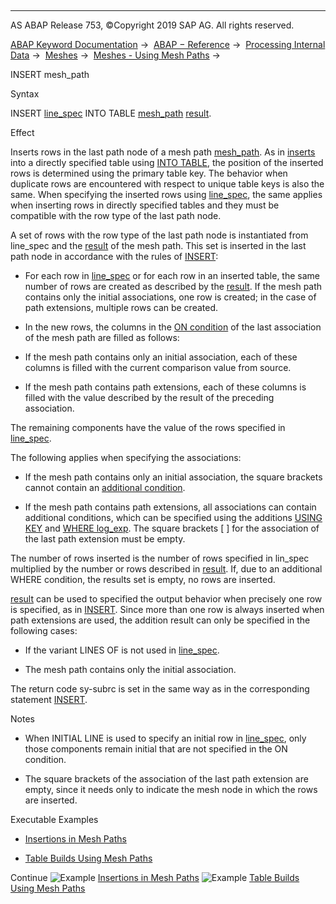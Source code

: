   

* * *

AS ABAP Release 753, ©Copyright 2019 SAP AG. All rights reserved.

[ABAP Keyword Documentation](javascript:call_link\('abenabap.htm'\)) →  [ABAP − Reference](javascript:call_link\('abenabap_reference.htm'\)) →  [Processing Internal Data](javascript:call_link\('abenabap_data_working.htm'\)) →  [Meshes](javascript:call_link\('abenabap_meshes.htm'\)) →  [Meshes - Using Mesh Paths](javascript:call_link\('abenmesh_path_usage.htm'\)) → 

INSERT mesh\_path

Syntax

INSERT [line\_spec](javascript:call_link\('abapinsert_itab_linespec.htm'\)) INTO TABLE [mesh\_path](javascript:call_link\('abenmesh_path.htm'\)) [result](javascript:call_link\('abapinsert_itab_result.htm'\)).

Effect

Inserts rows in the last path node of a mesh path [mesh\_path](javascript:call_link\('abenmesh_path.htm'\)). As in [inserts](javascript:call_link\('abapinsert_itab.htm'\)) into a directly specified table using [INTO TABLE](javascript:call_link\('abapinsert_itab_position.htm'\)), the position of the inserted rows is determined using the primary table key. The behavior when duplicate rows are encountered with respect to unique table keys is also the same. When specifying the inserted rows using [line\_spec](javascript:call_link\('abapinsert_itab_linespec.htm'\)), the same applies when inserting rows in directly specified tables and they must be compatible with the row type of the last path node.

A set of rows with the row type of the last path node is instantiated from line\_spec and the [result](javascript:call_link\('abenmesh_path_result.htm'\)) of the mesh path. This set is inserted in the last path node in accordance with the rules of [INSERT](javascript:call_link\('abapinsert_itab.htm'\)):

-   For each row in [line\_spec](javascript:call_link\('abapinsert_itab_linespec.htm'\)) or for each row in an inserted table, the same number of rows are created as described by the [result](javascript:call_link\('abenmesh_path_result.htm'\)). If the mesh path contains only the initial associations, one row is created; in the case of path extensions, multiple rows can be created.

-   In the new rows, the columns in the [ON condition](javascript:call_link\('abaptypes_mesh_association.htm'\)) of the last association of the mesh path are filled as follows:

-   If the mesh path contains only an initial association, each of these columns is filled with the current comparison value from source.

-   If the mesh path contains path extensions, each of these columns is filled with the value described by the result of the preceding association.

The remaining components have the value of the rows specified in [line\_spec](javascript:call_link\('abapinsert_itab_linespec.htm'\)).

The following applies when specifying the associations:

-   If the mesh path contains only an initial association, the square brackets cannot contain an [additional condition](javascript:call_link\('abenmesh_path_assoc_cond.htm'\)).

-   If the mesh path contains path extensions, all associations can contain additional conditions, which can be specified using the additions [USING KEY](javascript:call_link\('abenmesh_path_assoc_cond.htm'\)) and [WHERE log\_exp](javascript:call_link\('abenmesh_path_assoc_cond.htm'\)). The square brackets \[ \] for the association of the last path extension must be empty.

The number of rows inserted is the number of rows specified in lin\_spec multiplied by the number or rows described in [result](javascript:call_link\('abenmesh_path_result.htm'\)). If, due to an additional WHERE condition, the results set is empty, no rows are inserted.

[result](javascript:call_link\('abapinsert_itab_result.htm'\)) can be used to specified the output behavior when precisely one row is specified, as in [INSERT](javascript:call_link\('abapinsert_itab.htm'\)). Since more than one row is always inserted when path extensions are used, the addition result can only be specified in the following cases:

-   If the variant LINES OF is not used in [line\_spec](javascript:call_link\('abapinsert_itab_linespec.htm'\)).

-   The mesh path contains only the initial association.

The return code sy-subrc is set in the same way as in the corresponding statement [INSERT](javascript:call_link\('abapinsert_itab.htm'\)).

Notes

-   When INITIAL LINE is used to specify an initial row in [line\_spec](javascript:call_link\('abapinsert_itab_linespec.htm'\)), only those components remain initial that are not specified in the ON condition.

-   The square brackets of the association of the last path extension are empty, since it needs only to indicate the mesh node in which the rows are inserted.

Executable Examples

-   [Insertions in Mesh Paths](javascript:call_link\('abenmesh_insert_abexa.htm'\))

-   [Table Builds Using Mesh Paths](javascript:call_link\('abenmesh_build_abexa.htm'\))

Continue
![Example](exa.gif "Example") [Insertions in Mesh Paths](javascript:call_link\('abenmesh_insert_abexa.htm'\))
![Example](exa.gif "Example") [Table Builds Using Mesh Paths](javascript:call_link\('abenmesh_build_abexa.htm'\))